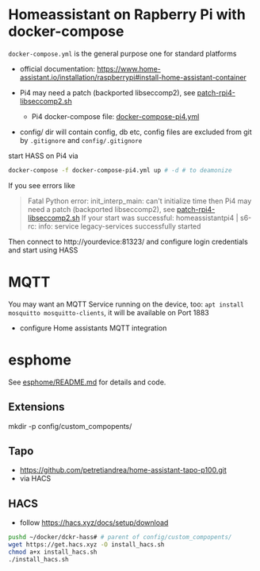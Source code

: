 # Homeassistant on Rapberry Pi with docker-compose


`docker-compose.yml` is the general purpose one for standard platforms

* official documentation: https://www.home-assistant.io/installation/raspberrypi#install-home-assistant-container

* Pi4 may need a patch (backported libseccomp2), see [patch-rpi4-libseccomp2.sh](patch-rpi4-libseccomp2.sh)
    * Pi4 docker-compose file: [docker-compose-pi4.yml](docker-compose-pi4.yml)
* config/ dir will contain config, db etc, config files are excluded from git by `.gitignore` and `config/.gitignore`

start HASS on Pi4 via
```bash
docker-compose -f docker-compose-pi4.yml up # -d # to deamonize
```

If you see errors like 
> Fatal Python error: init_interp_main: can't initialize time
then Pi4 may need a patch (backported libseccomp2), see [patch-rpi4-libseccomp2.sh](patch-rpi4-libseccomp2.sh)
If your start was successful:
> homeassistantpi4 | s6-rc: info: service legacy-services successfully started

Then connect to http://yourdevice:81323/ and configure login credentials and start using HASS

# MQTT

You may want an MQTT Service running on the device, too: `apt install mosquitto mosquitto-clients`, it will be available on Port 1883

* configure Home assistants MQTT integration


# esphome

See [esphome/README.md](esphome/README.md) for details and code.

## Extensions

mkdir -p config/custom_compopents/

## Tapo

* https://github.com/petretiandrea/home-assistant-tapo-p100.git
* via HACS

## HACS

* follow https://hacs.xyz/docs/setup/download

```bash
pushd ~/docker/dckr-hass# # parent of config/custom_compopents/
wget https://get.hacs.xyz -O install_hacs.sh
chmod a+x install_hacs.sh
./install_hacs.sh
```




